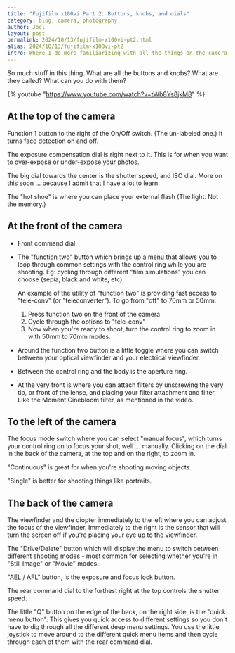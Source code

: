 ```yaml
---
title: "Fujifilm x100vi Part 2: Buttons, knobs, and dials"
category: blog, camera, photography
author: Joel
layout: post
permalink: 2024/10/13/fujifilm-x100vi-pt2.html
alias: 2024/10/13/fujifilm-x100vi-pt2
intro: Where I do more familiarizing with all the things on the camera
---
```


So much stuff in this thing. What are all the buttons and knobs? What are they
called? What can you do with them?

{% youtube "https://www.youtube.com/watch?v=tWb8Ys8jkM8" %}

## At the top of the camera

Function 1 button to the right of the On/Off switch. (The un-labeled one.) It
turns face detection on and off.

The exposure compensation dial is right next to it. This is for when you want
to over-expose or under-expose your photos.

The big dial towards the center is the shutter speed, and ISO dial. More on
this soon ... because I admit that I have a lot to learn.

The "hot shoe" is where you can place your external flash (The light. Not the
memory.)

## At the front of the camera

* Front command dial.
* The "function two" button which brings up a menu that allows you to loop
  through common settings with the control ring while you are shooting. Eg:
  cycling through different "film simulations" you can choose (sepia, black and
  white, etc).

  An example of the utility of "function two" is providing fast access to
  "tele-conv" (or "teleconverter"). To go from "off" to 70mm or 50mm:

  1. Press function two on the front of the camera
  2. Cycle through the options to "tele-conv"
  3. Now when you're ready to shoot, turn the control ring to zoom in with 50mm
     to 70mm modes.
* Around the function two button is a little toggle where you can switch
  between your optical viewfinder and your electrical viewfinder.
* Between the control ring and the body is the aperture ring.
* At the very front is where you can attach filters by unscrewing the very tip,
  or front of the lense, and placing your filter attachment and filter. Like
  the Moment Cinebloom filter, as mentioned in the video.

## To the left of the camera

The focus mode switch where you can select "manual focus", which turns your
control ring on to focus your shot, well ... manually. Clicking on the dial in
the back of the camera, at the top and on the right, to zoom in.

"Continuous" is great for when you're shooting moving objects.

"Single" is better for shooting things like portraits.

## The back of the camera

The viewfinder and the diopter immediately to the left where you can adjust the
focus of the viewfinder. Immediately to the right is the sensor that will turn
the screen off if you're placing your eye up to the viewfinder.

The "Drive/Delete" button which will display the menu to switch between
different shooting modes - most common for selecting whether you're in "Still
Image" or "Movie" modes.

"AEL / AFL" button, is the exposure and focus lock button.

The rear command dial to the furthest right at the top controls the shutter
speed.

The little "Q" button on the edge of the back, on the right side, is the "quick
menu button". This gives you quick access to different settings so you don't
have to dig through all the different deep menu settings. You use the little
joystick to move around to the different quick menu items and then cycle
through each of them with the rear command dial.
